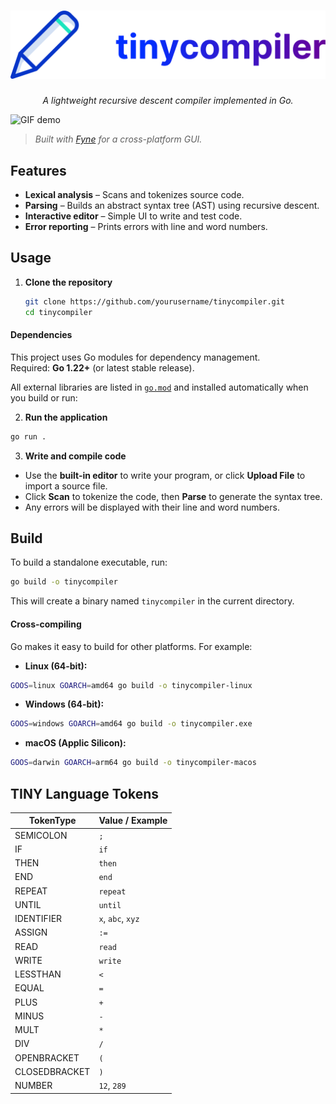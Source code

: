 <h1 align=center>
    <img src='imgs/logo.png'>
</h1>


<p align="center">
  <i align="center">A lightweight recursive descent compiler implemented in Go.</i>
</p>

![GIF demo](imgs/preview-clip.gif)

> _Built with [Fyne](fyne.io) for a cross-platform GUI._

## Features

- **Lexical analysis** – Scans and tokenizes source code.
- **Parsing** – Builds an abstract syntax tree (AST) using recursive descent.
- **Interactive editor** – Simple UI to write and test code.
- **Error reporting** – Prints errors with line and word numbers.

## Usage
1. **Clone the repository**
   ```bash
   git clone https://github.com/yourusername/tinycompiler.git
   cd tinycompiler
    ```

#### Dependencies
This project uses Go modules for dependency management.  
Required: **Go 1.22+** (or latest stable release).  

All external libraries are listed in [`go.mod`](./go.mod) and installed automatically when you build or run:

2. **Run the application**
```bash
go run .
```

3. **Write and compile code**
- Use the **built-in editor** to write your program, or click **Upload File** to import a source file.
- Click **Scan** to tokenize the code, then **Parse** to generate the syntax tree.
- Any errors will be displayed with their line and word numbers.

## Build
To build a standalone executable, run:

```bash
go build -o tinycompiler
```

This will create a binary named `tinycompiler` in the current directory.

#### Cross-compiling

Go makes it easy to build for other platforms. For example:

- **Linux (64-bit):**
```bash
GOOS=linux GOARCH=amd64 go build -o tinycompiler-linux
```

- **Windows (64-bit):**
```bash
GOOS=windows GOARCH=amd64 go build -o tinycompiler.exe
```

- **macOS (Applic Silicon):**
```bash
GOOS=darwin GOARCH=arm64 go build -o tinycompiler-macos
```

## TINY Language Tokens
| TokenType      | Value / Example |
|----------------|-----------------|
| SEMICOLON      | `;`             |
| IF             | `if`            |
| THEN           | `then`          |
| END            | `end`           |
| REPEAT         | `repeat`        |
| UNTIL          | `until`         |
| IDENTIFIER     | `x`, `abc`, `xyz` |
| ASSIGN         | `:=`            |
| READ           | `read`          |
| WRITE          | `write`         |
| LESSTHAN       | `<`             |
| EQUAL          | `=`             |
| PLUS           | `+`             |
| MINUS          | `-`             |
| MULT           | `*`             |
| DIV            | `/`             |
| OPENBRACKET    | `(`             |
| CLOSEDBRACKET  | `)`             |
| NUMBER         | `12`, `289`     |
